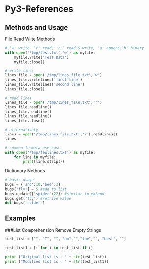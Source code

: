 # Py3-References
## Methods and Usage

File Read Write Methods

```python
# 'w' write, 'r' read, 'r+' read & write, 'a' append,'b' binary
with open('/tmp/test.txt','w') as myfile:
    myfile.write('Test Data')
    myfile.close()
```

```python
# write lines
lines_file = open('/tmp/lines_file.txt','w')
lines_file.writelines('first line')
lines_file.writelines('second line')
lines_file.close()
```

```python
# read lines
lines_file = open('/tmp/lines_file.txt','r')
lines_file.readline() 
lines_file.readline() 
lines_file.readline()
lines_file.close()

# alternatively
lines = open('/tmp/lines_file.txt','r').readlines()
lines
```

```python
# common formula use case
with open('/tmp/fewlines.txt') as myfile:
    for line in myfile:
        print(line.strip())
```

Dictionary Methods

```python
# basic usage
bugs = {'ant':10,'bee':3}
bugs['fly'] = 5 #add to list
bugs.update({'spider':22}) #similar to extend
bugs.get('fly') #retrive value
del bugs['spider']

```

## Examples
###List Comprehension
Remove Empty Strings
```python
test_list = ["", "I", "", "am","","the","", "best", ""] 

test_list1 = [i for i in test_list if i]   

print ("Original list is : " + str(test_list)) 
print ("Modified list is : " + str(test_list1)) 
```